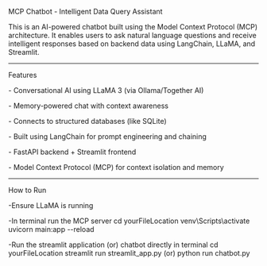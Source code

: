 MCP Chatbot - Intelligent Data Query Assistant



This is an AI-powered chatbot built using the Model Context Protocol (MCP) architecture. It enables users to ask natural language questions and receive intelligent responses based on backend data using LangChain, LLaMA, and Streamlit.



---



Features



\- Conversational AI using LLaMA 3 (via Ollama/Together AI)

\- Memory-powered chat with context awareness

\- Connects to structured databases (like SQLite)

\- Built using LangChain for prompt engineering and chaining

\- FastAPI backend + Streamlit frontend

\- Model Context Protocol (MCP) for context isolation and memory



---
How to Run

\-Ensure LLaMA is running

\-In terminal run the MCP server
cd yourFileLocation
venv\Scripts\activate
uvicorn main:app --reload

\-Run the streamlit application (or) chatbot directly in terminal
cd yourFileLocation
streamlit run streamlit_app.py
(or)
python run chatbot.py





